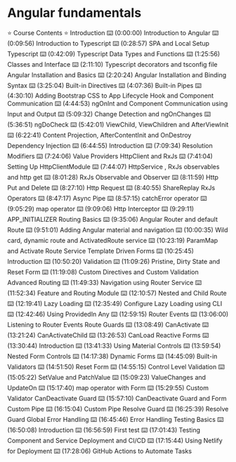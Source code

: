 # Angular fundamentals

⭐️ Course Contents ⭐️
Introduction
⌨️ (0:00:00) Introduction to Angular
⌨️ (0:09:56) Introduction to Typescript
⌨️ (0:28:57) SPA and Local Setup
Typescript
⌨️ (0:42:09) Typescript Data Types and Functions
⌨️ (1:25:56) Classes and Interface
⌨️ (2:11:10) Typescript decorators and tsconfig file
Angular Installation and Basics
⌨️ (2:20:24) Angular Installation and Binding Syntax
⌨️ (3:25:04) Built-in Directives
⌨️ (4:07:36) Built-in Pipes
⌨️ (4:30:10) Adding Bootstrap CSS to App
Lifecycle Hook and Component Communication
⌨️ (4:44:53) ngOnInt and Component Communication using Input and Output
⌨️ (5:09:32) Change Detection and ngOnChanges
⌨️ (5:36:51) ngDoCheck
⌨️ (5:42:01) ViewChild, ViewChildren and AfterViewInit
⌨️ (6:22:41) Content Projection, AfterContentInit and OnDestroy
Dependency Injection
⌨️ (6:44:55) Introduction
⌨️ (7:09:34) Resolution Modifiers
⌨️ (7:24:06) Value Providers
HttpClient and RxJs
⌨️ (7:41:04) Setting Up HttpClientModule
⌨️ (7:44:07) HttpService , RxJs observables and http get
⌨️ (8:01:28) RxJs Observable and Observer
⌨️ (8:11:59) Http Put and Delete
⌨️ (8:27:10) Http Request
⌨️ (8:40:55) ShareReplay RxJs Operators
⌨️ (8:47:17) Async Pipe
⌨️ (8:57:15) catchError operator
⌨️ (9:05:29) map operator
⌨️ (9:09:06) Http Interceptor
⌨️ (9:29:11) APP_INITIALIZER
Routing Basics
⌨️ (9:35:06) Angular Router and default Route
⌨️ (9:51:01) Adding Angular material and navigation
⌨️ (10:00:35) Wild card, dynamic route and ActivatedRoute service
⌨️ (10:23:19) ParamMap and Activate Route Service
Template Driven Forms
⌨️ (10:25:45) Introduction
⌨️ (10:50:20) Validation
⌨️ (11:09:26) Pristine, Dirty State and Reset Form
⌨️ (11:19:08) Custom Directives and Custom Validation
Advanced Routing
⌨️ (11:49:33) Navigation using Router Service
⌨️ (11:52:34) Feature and Routing Module
⌨️ (12:10:57) Nested and Child Route
⌨️ (12:19:41) Lazy Loading
⌨️ (12:35:49) Configure Lazy Loading using CLI
⌨️ (12:42:46) Using ProvidedIn Any
⌨️ (12:59:15) Router Events
⌨️ (13:06:00) Listening to Router Events
Route Guards
⌨️ (13:08:49) CanActivate
⌨️ (13:21:24) CanActivateChild
⌨️ (13:26:53) CanLoad
Reactive Forms
⌨️ (13:30:44) Introduction
⌨️ (13:41:33) Using Material Controls
⌨️ (13:59:54) Nested Form Controls
⌨️ (14:17:38) Dynamic Forms
⌨️ (14:45:09) Built-in Validators
⌨️ (14:51:50) Reset Form
⌨️ (14:55:15) Control Level Validation
⌨️ (15:05:22) SetValue and PatchValue
⌨️ (15:09:23) ValueChanges and UpdateOn
⌨️ (15:17:40) map operator with Form
⌨️ (15:29:55) Custom Validator
CanDeactivate Guard
⌨️ (15:57:10) CanDeactivate Guard and Form
Custom Pipe
⌨️ (16:15:04) Custom Pipe
Resolve Guard
⌨️ (16:25:39) Resolve Guard
Global Error Handling
⌨️ (16:45:46) Error Handling
Testing Basics
⌨️ (16:50:08) Introduction
⌨️ (16:56:59) First test
⌨️ (17:01:43) Testing Component and Service
Deployment and CI/CD
⌨️ (17:15:44) Using Netlify for Deployment
⌨️ (17:28:06) GitHub Actions to Automate Tasks
